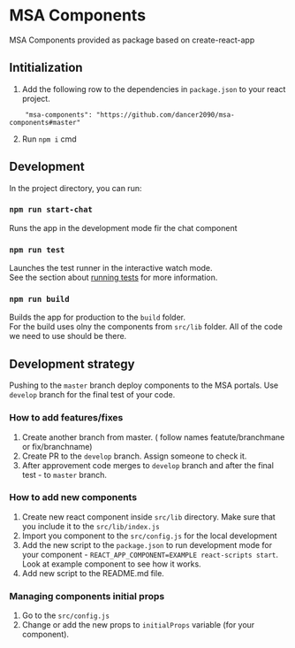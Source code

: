 # MSA Components

MSA Components provided as package based on create-react-app

## Intitialization
1. Add the following row to the dependencies in `package.json` to your react project.
```
    "msa-components": "https://github.com/dancer2090/msa-components#master"

```
2. Run `npm i` cmd

## Development

In the project directory, you can run:

### `npm run start-chat`

Runs the app in the development mode fir the chat component

### `npm run test`

Launches the test runner in the interactive watch mode.\
See the section about [running tests](https://facebook.github.io/create-react-app/docs/running-tests) for more information.

### `npm run build`

Builds the app for production to the `build` folder.\
For the build uses olny the components from `src/lib` folder.
All of the code we need to use should be there.

## Development strategy

Pushing to the `master` branch deploy components to the MSA portals. 
Use `develop` branch for the final test of your code.

### How to add features/fixes
1. Create another branch from master. ( follow names featute/branchmane or fix/branchname)
2. Create PR to the `develop` branch. Assign someone to check it.
3. After approvement code merges to `develop` branch and after the final test - to `master` branch.

### How to add new components
1. Create new react component inside `src/lib` directory. Make sure that you include it to the `src/lib/index.js`
2. Import you component to the `src/config.js` for the local development
3. Add the new script to the `package.json` to run development mode for your component - `REACT_APP_COMPONENT=EXAMPLE react-scripts start`. Look at example component to see how it works.
4. Add new script to the README.md file.

### Managing components initial props
1. Go to the `src/config.js`
2. Change or add the new props to `initialProps` variable (for your component). 

